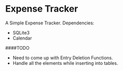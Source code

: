 # Expense Tracker
A Simple Expense Tracker.
Dependencies:
- SQLite3
- Calendar

####TODO
- Need to come up with Entry Deletion Functions. 
- Handle all the elements while inserting into tables.

